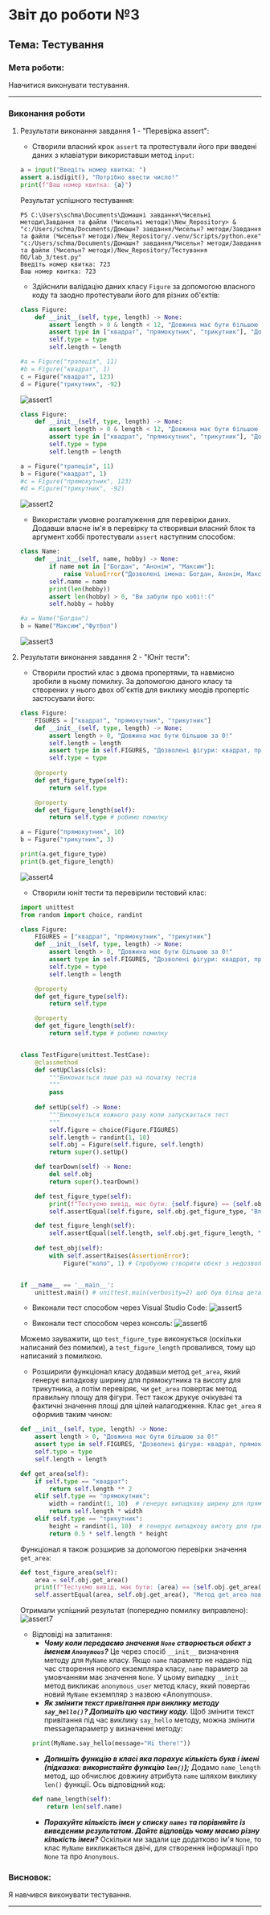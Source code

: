 # Звіт до роботи №3
## Тема: Тестування
### Мета роботи: 
Навчитися виконувати тестування.

---
### Виконання роботи
1. Результати виконання завдання 1 - "Перевірка assert":
    - Створили власний крок `assert` та протестували його при введені даних з клавіатури використавши метод `input`:

    ```python
    a = input("Введіть номер квитка: ")
    assert a.isdigit(), "Потрібно ввести число!"
    print(f"Ваш номер квитка: {a}")
    ```
    Результат успішного тестування:
    ```
    PS C:\Users\schma\Documents\Домашні завдання\Чисельні методи\Завдання та файли (Чисельні методи)\New_Repository> & "c:/Users/schma/Documents/Домашн? завдання/Чисельн? методи/Завдання та файли (Чисельн? методи)/New_Repository/.venv/Scripts/python.exe" "c:/Users/schma/Documents/Домашн? завдання/Чисельн? методи/Завдання та файли (Чисельн? методи)/New_Repository/Тестування ПО/lab_3/test.py"
    Введіть номер квитка: 723
    Ваш номер квитка: 723
    ```

    - Здійснили валідацію даних класу `Figure` за допомогою власного коду та заодно протестували його для різних об'єктів:

    ```python
    class Figure:
        def __init__(self, type, length) -> None:
            assert length > 0 & length < 12, "Довжина має бути більшою за 0!"
            assert type in ["квадрат", "прямокутник", "трикутник"], "Дозволені фігури: квадрат, прямокутник, трикутник"
            self.type = type
            self.length = length

    #a = Figure("трапеція", 11)
    #b = Figure("квадрат", 1)
    c = Figure("квадрат", 123)
    d = Figure("трикутник", -92)
    ``` 
    ![assert1](images/assert1.png "assert1")

    ```python
    class Figure:
        def __init__(self, type, length) -> None:
            assert length > 0 & length < 12, "Довжина має бути більшою за 0!"
            assert type in ["квадрат", "прямокутник", "трикутник"], "Дозволені фігури: квадрат, прямокутник, трикутник"
            self.type = type
            self.length = length

    a = Figure("трапеція", 11)
    b = Figure("квадрат", 1)
    #c = Figure("прямокутник", 123)
    #d = Figure("трикутник", -92)
    ```
    ![assert2](images/assert2.png "assert2")

    - Використали умовне розгалуження для перевірки даних. Додавши власне ім'я в перевірку та створивши власний блок та аргумент хоббі протестували `assert` наступним способом:

    ```python
    class Name:
        def __init__(self, name, hobby) -> None:
            if name not in ["Богдан", "Анонім", "Максим"]:
                raise ValueError("Дозволені імена: Богдан, Анонім, Максим")
            self.name = name
            print(len(hobby))
            assert len(hobby) > 0, "Ви забули про хобі!:("
            self.hobby = hobby

    #a = Name("Богдан")
    b = Name("Максим","Футбол")
    ```
    ![assert3](images/assert3.png "assert3")

1. Результати виконання завдання 2 - "Юніт тести":
    - Створили простий клас з двома пропертями, та навмисно зробили в ньому помилку. За допомогою даного класу та створених у нього двох об'єктів для виклику меодів пропертіс застосували його:

    ```python
    class Figure:
        FIGURES = ["квадрат", "прямокутник", "трикутник"]
        def __init__(self, type, length) -> None:
            assert length > 0, "Довжина має бути більшою за 0!"
            self.length = length
            assert type in self.FIGURES, "Дозволені фігури: квадрат, прямокутник, трикутник"
            self.type = type
            
        @property
        def get_figure_type(self):
            return self.type

        @property
        def get_figure_length(self):
            return self.type # робимо помилку

    a = Figure("прямокутник", 10)
    b = Figure("трикутник", 3)

    print(a.get_figure_type)
    print(b.get_figure_length)
    ```
    ![assert4](images/assert4.png "assert4")

    - Створили юніт тести та перевірили тестовий клас: 

    ```python
    import unittest 
    from random import choice, randint 

    class Figure:
        FIGURES = ["квадрат", "прямокутник", "трикутник"]
        def __init__(self, type, length) -> None:
            assert length > 0, "Довжина має бути більшою за 0!"
            assert type in self.FIGURES, "Дозволені фігури: квадрат, прямокутник, трикутник"
            self.type = type
            self.length = length

        @property
        def get_figure_type(self):
            return self.type

        @property
        def get_figure_length(self):
            return self.type # робимо помилку


    class TestFigure(unittest.TestCase):
        @classmethod
        def setUpClass(cls):
            """Виконається лише раз на початку тестів
            """
            pass
        
        def setUp(self) -> None:
            """Виконується кожного разу коли запускається тест
            """
            self.figure = choice(Figure.FIGURES)
            self.length = randint(1, 10)
            self.obj = Figure(self.figure, self.length)
            return super().setUp()

        def tearDown(self) -> None:
            del self.obj
            return super().tearDown()

        def test_figure_type(self):
            print(f"Тестуємо вивід, має бути: {self.figure} == {self.obj.get_figure_type}")
            self.assertEqual(self.figure, self.obj.get_figure_type, "Властивість get_figure_type повертає неправильну фігуру!")

        def test_figure_lengh(self):
            self.assertEqual(self.length, self.obj.get_figure_length, "Властивість get_figure_length повертає неправильну довжину!")
        
        def test_obj(self):
            with self.assertRaises(AssertionError):
                Figure("коло", 1) # Спробуємо створити обєкт з недозволеними параметрими, в нас має бути помилка AssertionError


    if __name__ == '__main__':
        unittest.main() # unittest.main(verbosity=2) щоб був більш детальний вивід
    ```

    - Виконали тест способом через Visual Studio Code:
    ![assert5](images/assert5.png "assert5")

    - Виконали тест способом через консоль:
    ![assert6](images/assert6.png "assert6")

    Можемо зауважити, що `test_figure_type` виконується (оскільки написаний без помилки), а `test_figure_length` провалився, тому що написаний з помилкою.

    - Розширили функціонал класу додавши метод `get_area`, який генерує випадкову ширину для прямокутника та висоту для трикутника, а потім перевіряє, чи `get_area` повертає метод правильну площу для фігури. Тест також друкує очікувані та фактичні значення площі для цілей налагодження. Клас `get_area` я оформив таким чином:

    ```python
    def __init__(self, type, length) -> None:
        assert length > 0, "Довжина має бути більшою за 0!"
        assert type in self.FIGURES, "Дозволені фігури: квадрат, прямокутник, трикутник"
        self.type = type
        self.length = length

    def get_area(self):
        if self.type == "квадрат":
            return self.length ** 2
        elif self.type == "прямокутник":
            width = randint(1, 10)  # генерує випадкову ширину для прямокутника
            return self.length * width
        elif self.type == "трикутник":
            height = randint(1, 10)  # генерує випадкову висоту для трикутника
            return 0.5 * self.length * height
    ```

    Функціонал я також розширив за допомогою перевірки значення `get_area`:

    ```python
    def test_figure_area(self):
        area = self.obj.get_area()
        print(f"Тестуємо вивід, має бути: {area} == {self.obj.get_area()}")
        self.assertEqual(area, self.obj.get_area(), "Метод get_area повертає неправильну площу!")
    ```
    Отримали успішний результат (попередню помилку виправлено):
    ![assert7](images/assert7.png "assert7")






    - Відповіді на запитання:
        - ***Чому коли передаємо значення `None` створюється обєкт з іменем `Anonymous`?*** 
        Це через спосіб `__init__` визначення методу для `MyName` класу. Якщо `name` параметр не надано під час створення нового екземпляра класу, `name` параметр за умовчанням має значення `None`. У цьому випадку `__init__` метод викликає `anonymous_user` метод класу, який повертає новий `MyName` екземпляр з назвою «Anonymous».
        - ***Як змінити текст привітання при виклику методу `say_hello()`? Допишіть цю частину коду.***
        Щоб змінити текст привітання під час виклику `say_hello` методу, можна змінити messageпараметр у визначенні методу:
        ```python
        print(MyName.say_hello(message="Hi there!"))
        ```
        - ***Допишіть функцію в класі яка порахує кількість букв і імені (підказка: використайте функцію `len()`);***
        Додамо `name_length` метод, що обчислює довжину атрибута `name` шляхом виклику `len()` функції. Ось відповідний код:
        ```python
        def name_length(self):
            return len(self.name)
        ```
        - ***Порахуйте кількість імен у списку `names` та порівняйте із виведеним результатом. Дайте відповідь чому маємо різну кількість імен?***
        Оскільки ми задали ще додатково ім'я `None`, то клас `MyName` викликається двічі, для створення інформації про `None` та про `Anonymous`.   

### Висновок: 
Я навчився виконувати тестування.

---
